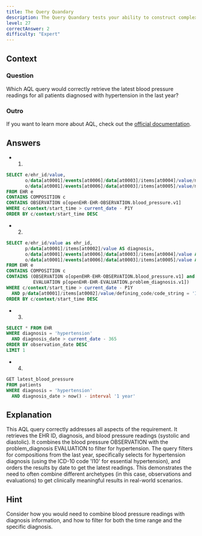 ```yaml
---
title: The Query Quandary
description: The Query Quandary tests your ability to construct complex AQL queries for real-world scenarios!
level: 27
correctAnswer: 2
difficulty: "Expert"
---
```


## Context

### Question

Which AQL query would correctly retrieve the latest blood pressure readings for all patients diagnosed with hypertension in the last year?

### Outro

If you want to learn more about AQL, check out the <a href="https://specifications.openehr.org/releases/QUERY/latest/AQL.html" target="_blank">official documentation</a>.

## Answers

* 1.

```sql
SELECT e/ehr_id/value,
       o/data[at0001]/events[at0006]/data[at0003]/items[at0004]/value/magnitude AS systolic,
       o/data[at0001]/events[at0006]/data[at0003]/items[at0005]/value/magnitude AS diastolic
FROM EHR e
CONTAINS COMPOSITION c
CONTAINS OBSERVATION o[openEHR-EHR-OBSERVATION.blood_pressure.v1]
WHERE c/context/start_time > current_date - P1Y
ORDER BY c/context/start_time DESC
```

* 2.

```sql
SELECT e/ehr_id/value as ehr_id,
       p/data[at0001]/items[at0002]/value AS diagnosis,
       o/data[at0001]/events[at0006]/data[at0003]/items[at0004]/value AS systolic,
       o/data[at0001]/events[at0006]/data[at0003]/items[at0005]/value AS diastolic
FROM EHR e
CONTAINS COMPOSITION c
CONTAINS (OBSERVATION o[openEHR-EHR-OBSERVATION.blood_pressure.v1] and
          EVALUATION p[openEHR-EHR-EVALUATION.problem_diagnosis.v1])
WHERE c/context/start_time > current_date - P1Y
  AND p/data[at0001]/items[at0002]/value/defining_code/code_string = 'I10'
ORDER BY c/context/start_time DESC
```

* 3.

```sql
SELECT * FROM EHR
WHERE diagnosis = 'hypertension'
  AND diagnosis_date > current_date - 365
ORDER BY observation_date DESC
LIMIT 1
```

* 4.

```sql
GET latest_blood_pressure
FROM patients
WHERE diagnosis = 'hypertension'
  AND diagnosis_date > now() - interval '1 year'
```

## Explanation

This AQL query correctly addresses all aspects of the requirement. It retrieves the EHR ID, diagnosis, and blood pressure readings (systolic and diastolic). It combines the blood pressure OBSERVATION with the problem_diagnosis EVALUATION to filter for hypertension. The query filters for compositions from the last year, specifically selects for hypertension diagnosis (using the ICD-10 code 'I10' for essential hypertension), and orders the results by date to get the latest readings. This demonstrates the need to often combine different archetypes (in this case, observations and evaluations) to get clinically meaningful results in real-world scenarios.

## Hint

Consider how you would need to combine blood pressure readings with diagnosis information, and how to filter for both the time range and the specific diagnosis.
